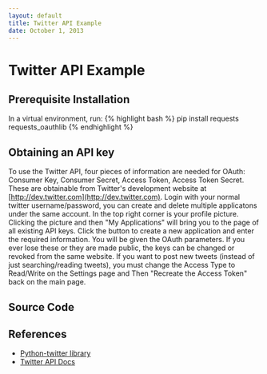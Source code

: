 ```yaml
---
layout: default
title: Twitter API Example
date: October 1, 2013
---
```


# Twitter API Example

## Prerequisite Installation
In a virtual environment, run:
{% highlight bash %}
   pip install requests requests_oauthlib
{% endhighlight %}

## Obtaining an API key
To use the Twitter API, four pieces of information are needed for OAuth: Consumer Key, Consumer Secret, Access Token, Access Token Secret. These are obtainable from Twitter's development website at [http://dev.twitter.com](http://dev.twitter.com). Login with your normal twitter username/password, you can create and delete multiple applicatons under the same account. In the top right corner is your profile picture. Clicking the picture and then "My Applications" will bring you to the page of all existing API keys. Click the button to create  a new application and enter the required information. You will be given the OAuth parameters. If you ever lose these or they are made public, the keys can be changed or revoked from the same website. If you want to post new tweets (instead of just searching/reading tweets), you must change the Access Type to Read/Write on the Settings page and Then "Recreate the Access Token" back on the main page. 

## Source Code
<script src="http://gist-it.appspot.com/github/raspberrypi-aa/raspberrypi-aa/blob/master/TwitterTest.py?footer=0"></script>


## References
* [Python-twitter library](https://github.com/bear/python-twitter)
* [Twitter API Docs](https://dev.twitter.com/)
